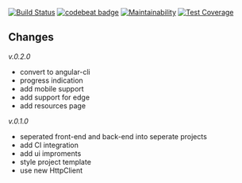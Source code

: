[![Build Status](https://travis-ci.org/afractal/Daze.Spa.svg?branch=master)](https://travis-ci.org/afractal/Daze.Spa)
[![codebeat badge](https://codebeat.co/badges/990d060d-6cd7-4e1e-a8f1-d854740001e5)](https://codebeat.co/projects/github-com-afractal-daze-spa-master)
[![Maintainability](https://api.codeclimate.com/v1/badges/c4c8a36c5229c5c465d1/maintainability)](https://codeclimate.com/github/afractal/Daze.Spa/maintainability)
[![Test Coverage](https://api.codeclimate.com/v1/badges/c4c8a36c5229c5c465d1/test_coverage)](https://codeclimate.com/github/afractal/Daze.Spa/test_coverage)

## Changes

*v.0.2.0*

- convert to angular-cli
- progress indication
- add mobile support
- add support for edge
- add resources page

*v.0.1.0*

- seperated front-end and back-end into seperate projects
- add CI integration
- add ui improments
- style project template
- use new HttpClient

